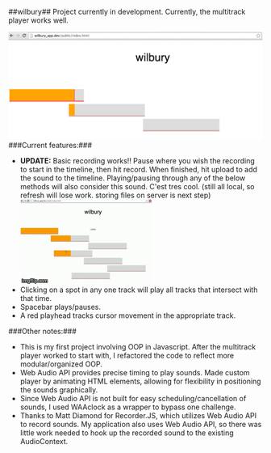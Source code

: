 ##wilbury##
Project currently in development. Currently, the multitrack player works well.

![](/Screen%20Shot%202014-08-26%20at%208.59.58%20PM%20(2).png)
###Current features:###
- **UPDATE:** Basic recording works!! Pause where you wish the recording to start in the timeline, then hit record. When finished, hit upload to add the sound to the timeline. Playing/pausing through any of the below methods will also consider this sound. C'est tres cool. (still all local, so refresh will lose work. storing files on server is next step)
![](/bkl2a.gif)
- Clicking on a spot in any one track will play all tracks that intersect with that time.
- Spacebar plays/pauses.
- A red playhead tracks cursor movement in the appropriate track.

###Other notes:###
- This is my first project involving OOP in Javascript. After the multitrack player worked to start with, I refactored the code to reflect more modular/organized OOP.
- Web Audio API provides precise timing to play sounds. Made custom player by animating HTML elements, allowing for flexibility in positioning the sounds graphically.
- Since Web Audio API is not built for easy scheduling/cancellation of sounds, I used WAAclock as a wrapper to bypass one challenge.
- Thanks to Matt Diamond for Recorder.JS, which utilizes Web Audio API to record sounds. My application also uses Web Audio API, so there was little work needed to hook up the recorded sound to the existing AudioContext.